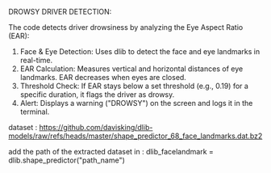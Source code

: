 DROWSY DRIVER DETECTION:

The code detects driver drowsiness by analyzing the Eye Aspect Ratio (EAR):
1. Face & Eye Detection: Uses dlib to detect the face and eye landmarks in real-time.
2. EAR Calculation: Measures vertical and horizontal distances of eye landmarks. EAR decreases when eyes are closed.
3. Threshold Check: If EAR stays below a set threshold (e.g., 0.19) for a specific duration, it flags the driver as drowsy.
4. Alert: Displays a warning ("DROWSY") on the screen and logs it in the terminal.

dataset : https://github.com/davisking/dlib-models/raw/refs/heads/master/shape_predictor_68_face_landmarks.dat.bz2

add the path of the extracted dataset in : dlib_facelandmark = dlib.shape_predictor("path_name")
